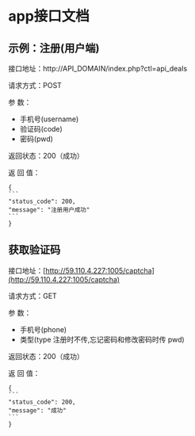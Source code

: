 # app接口文档

## 示例：注册\(用户端\)

接口地址：http://API\_DOMAIN/index.php?ctl=api\_deals

请求方式：POST

参 数：

* 手机号\(username\) 
* 验证码\(code\) 
* 密码\(pwd\)

返回状态：200（成功）

返 回 值：

    {
    ```
    "status_code": 200,
    "message": "注册用户成功"
    ```
    }

## 获取验证码

接口地址：[http://59.110.4.227:1005/captcha](http://59.110.4.227:1005/captcha)

请求方式：GET

参 数：

* 手机号\(phone\) 
* 类型\(type 注册时不传,忘记密码和修改密码时传 pwd\)

返回状态：200（成功）

返 回 值：

    {
    ```
    "status_code": 200,
    "message": "成功"
    ```
    }



